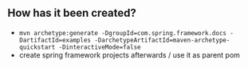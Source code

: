 ## How has it been created?
* `mvn archetype:generate -DgroupId=com.spring.framework.docs -DartifactId=examples -DarchetypeArtifactId=maven-archetype-quickstart -DinteractiveMode=false`
* create spring framework projects afterwards / use it as parent pom
